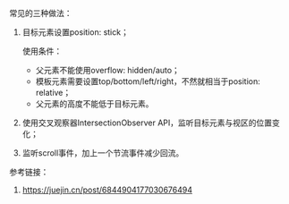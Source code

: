 常见的三种做法：

1. 目标元素设置position: stick；

   使用条件：

   * 父元素不能使用overflow: hidden/auto；
   * 模板元素需要设置top/bottom/left/right，不然就相当于position: relative；
   * 父元素的高度不能低于目标元素。

2. 使用交叉观察器IntersectionObserver API，监听目标元素与视区的位置变化；

3. 监听scroll事件，加上一个节流事件减少回流。





参考链接：

1. https://juejin.cn/post/6844904177030676494

